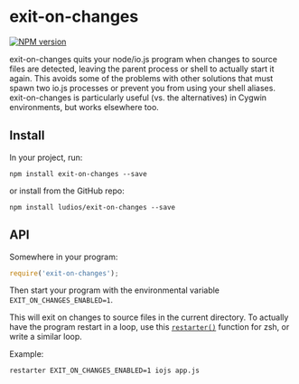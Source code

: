 exit-on-changes
===

[![NPM version][npm-image]][npm-url]

exit-on-changes quits your node/io.js program when changes to source
files are detected, leaving the parent process or shell to actually
start it again.  This avoids some of the problems with other solutions
that must spawn two io.js processes or prevent you from using your
shell aliases.  exit-on-changes is particularly useful (vs. the
alternatives) in Cygwin environments, but works elsewhere too.


Install
---

In your project, run:

```
npm install exit-on-changes --save
```

or install from the GitHub repo:

```
npm install ludios/exit-on-changes --save
```


API
---
Somewhere in your program:

```js
require('exit-on-changes');
```

Then start your program with the environmental variable `EXIT_ON_CHANGES_ENABLED=1`.

This will exit on changes to source files in the current directory.  To actually
have the program restart in a loop, use this
[`restarter()`](https://github.com/ludios/uSanity/blob/master/files/etc/zsh/zshrc-cont#L107)
function for zsh, or write a similar loop.

Example:

```zsh
restarter EXIT_ON_CHANGES_ENABLED=1 iojs app.js
```


[npm-image]: https://img.shields.io/npm/v/exit-on-changes.svg
[npm-url]: https://npmjs.org/package/exit-on-changes
[travis-image]: https://img.shields.io/travis/ludios/exit-on-changes.svg
[travis-url]: https://travis-ci.org/ludios/exit-on-changes
